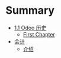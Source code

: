 # Summary

* [ 1.1 Odoo 历史](README.md)
  * [First Chapter](chapter1.md)
* [会计](hui-ji.md)
  * [介绍](jie-shao.md)



